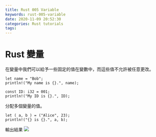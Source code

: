 ```yaml
---
title: Rust 005 Variable
keywords: rust-005-variable
date: 2020-11-09 20:52:30
categories: Rust tutorials
tags:
---
```

# Rust 變量

在變量中我們可以給予一些固定的值在變數中，而這些值不允許被任意更改。
```rust=
let name = "Bob";
println!("My name is {}.", name);
```
<!-- more -->
```rust=
const ID: i32 = 001;
println!("My ID is {}.", ID);
```

分配多個變量的值。
```rust=
let ( a, b ) = ("Alice", 23);
println!("{} is {}.", a, b);
```

輸出結果
![](gZqndHG.png)